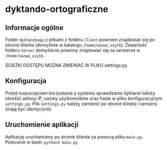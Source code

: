 # dyktando-ortograficzne
## Informacje ogólne
  Folder `dyktandoapp` z plikami z folderu `Client` powinien znajdować się po stronie klienta (domyślnie w katalogu `/home/nazwa_uzytk`).
Zawartość folderu `Server` domyślanie powinny znajdować się na serwerze w `/home/nazwa_uzytk`.

ŚCIEŻKI DOSTĘPU MOŻNA ZMIENIAĆ W PLIKU settings.py

## Konfiguracja
  Przed rozpoczęciem korzystania z systemu sprawdzania dyktand należy określić adresy IP, nazwy użytkowników oraz hasła w pliku konfiguracyjnym `settings.py`.
Plik `settings.py` należy zamienić po stronie klineta i serwera (mają być identyczne). 

## Uruchomienie aplikacji
  Aplikację uruchamiamy po stronie klienta za pomocą pliku `main.py`.
Polecenie w bash: `python3 main.py`
